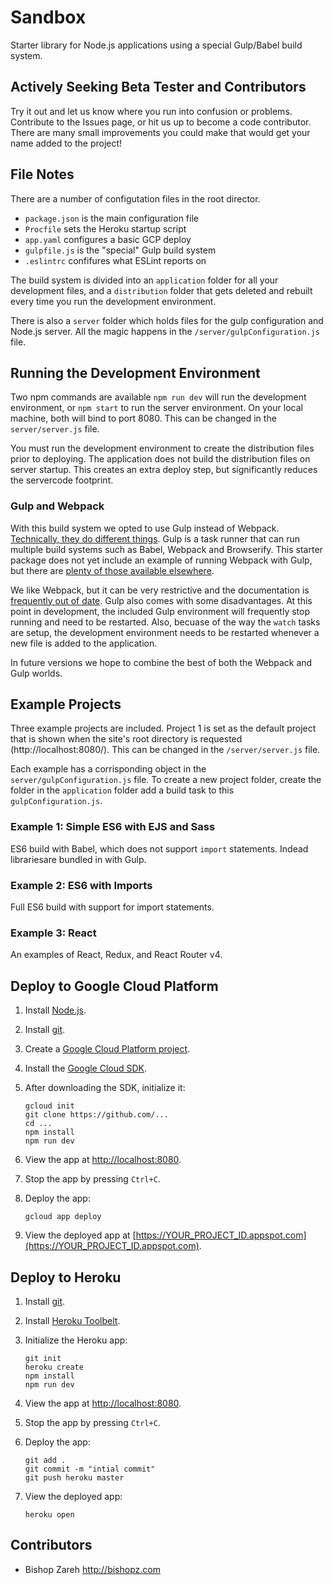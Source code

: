 
# Sandbox

Starter library for Node.js applications using a special Gulp/Babel build system.


## Actively Seeking Beta Tester and Contributors

Try it out and let us know where you run into confusion or problems. Contribute to the Issues page, or hit us up to become a code contributor. There are many small improvements you could make that would get your name added to the project!


## File Notes

There are a number of configutation files in the root director.

- `package.json` is the main configuration file
- `Procfile` sets the Heroku startup script
- `app.yaml` configures a basic GCP deploy
- `gulpfile.js` is the "special" Gulp build system
- `.eslintrc` confifures what ESLint reports on

The build system is divided into an `application` folder for all your development files, and a `distribution` folder that gets deleted and rebuilt every time you run the development environment.

There is also a `server` folder which holds files for the gulp configuration and Node.js server. All the magic happens in the `/server/gulpConfiguration.js` file.


## Running the Development Environment

Two npm commands are available `npm run dev` will run the development environment, or `npm start` to run the server environment. On your local machine, both will bind to port 8080. This can be changed in the `server/server.js` file.

You must run the development environment to create the distribution files prior to deploying. The application does not build the distribution files on server startup. This creates an extra deploy step, but significantly reduces the servercode footprint.

### Gulp and Webpack

With this build system we opted to use Gulp instead of Webpack. [Technically, they do different things](https://stackoverflow.com/questions/33561272/task-runners-gulp-grunt-etc-and-bundlers-webpack-browserify-why-use-toge). Gulp is a task runner that can run multiple build systems such as Babel, Webpack and Browserify. This starter package does not yet include an example of running Webpack with Gulp, but there are [plenty of those available elsewhere](https://webpack.github.io/docs/usage-with-gulp.html).

We like Webpack, but it can be very restrictive and the documentation is [frequently out of date](https://stackoverflow.com/questions/38709525/webpack-imports-loader-not-working-cannot-find-module). Gulp also comes with some disadvantages. At this point in development, the included Gulp environment will frequently stop running and need to be restarted. Also, becuase of the way the `watch` tasks are setup, the development environment needs to be restarted whenever a new file is added to the application.

In future versions we hope to combine the best of both the Webpack and Gulp worlds.


## Example Projects

Three example projects are included. Project 1 is set as the default project that is shown when the site's root directory is requested (http://localhost:8080/). This can be changed in the `/server/server.js` file.

Each example has a corrisponding object in the `server/gulpConfiguration.js` file. To create a new project folder, create the folder in the `application` folder add a build task to this `gulpConfiguration.js`.

### Example 1: Simple ES6 with EJS and Sass

ES6 build with Babel, which does not support `import` statements. Indead librariesare bundled in with Gulp.

### Example 2: ES6 with Imports

Full ES6 build with support for import statements.

### Example 3: React

An examples of React, Redux, and React Router v4.



## Deploy to Google Cloud Platform

1.  Install [Node.js](https://nodejs.org/en/).
1.  Install [git](https://git-scm.com/).
1.  Create a [Google Cloud Platform project](https://console.cloud.google.com).
1.  Install the [Google Cloud SDK](https://cloud.google.com/sdk/).

1.  After downloading the SDK, initialize it:

        gcloud init
        git clone https://github.com/...
        cd ...
        npm install
        npm run dev

1.  View the app at [http://localhost:8080](http://localhost:8080).
1.  Stop the app by pressing `Ctrl+C`.
1.  Deploy the app:

        gcloud app deploy

1.  View the deployed app at [https://YOUR_PROJECT_ID.appspot.com](https://YOUR_PROJECT_ID.appspot.com).



## Deploy to Heroku

1.  Install [git](https://git-scm.com/).
1.  Install [Heroku Toolbelt](...).
1.  Initialize the Heroku app:

        git init
        heroku create
        npm install
        npm run dev

1.  View the app at [http://localhost:8080](http://localhost:8080).
1.  Stop the app by pressing `Ctrl+C`.
1.  Deploy the app:

        git add .
        git commit -m "intial commit"
        git push heroku master

1.  View the deployed app:

        heroku open




## Contributors

- Bishop Zareh http://bishopz.com



